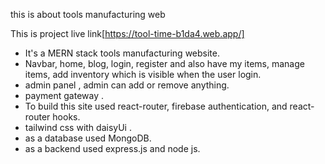 this is about tools manufacturing web

This is project live link[https://tool-time-b1da4.web.app/]


* It's a MERN stack tools manufacturing website.
* Navbar, home, blog, login, register and also have my items, manage items, add inventory which is visible when the user login.
* admin panel , admin can add or remove anything.
* payment gateway . 
* To build this site used react-router, firebase authentication, and react-router hooks.
* tailwind css with daisyUi .
* as a database used MongoDB.
* as a backend used express.js and node js.

